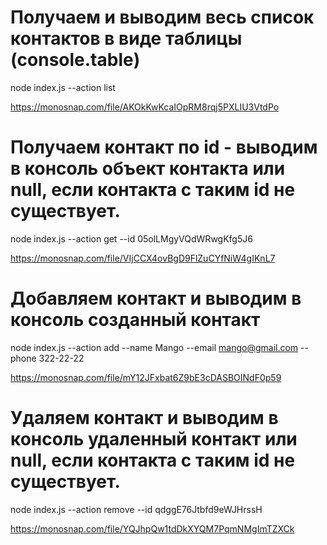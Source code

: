 # Получаем и выводим весь список контактов в виде таблицы (console.table)

node index.js --action list

https://monosnap.com/file/AKOkKwKcaIOpRM8rqj5PXLIU3VtdPo

# Получаем контакт по id - выводим в консоль объект контакта или null, если контакта с таким id не существует.

node index.js --action get --id 05olLMgyVQdWRwgKfg5J6

https://monosnap.com/file/VIjCCX4ovBgD9FlZuCYfNiW4gIKnL7

# Добавляем контакт и выводим в консоль созданный контакт

node index.js --action add --name Mango --email mango@gmail.com --phone 322-22-22

https://monosnap.com/file/mY12JFxbat6Z9bE3cDASBOINdF0p59

# Удаляем контакт и выводим в консоль удаленный контакт или null, если контакта с таким id не существует.

node index.js --action remove --id qdggE76Jtbfd9eWJHrssH

https://monosnap.com/file/YQJhpQw1tdDkXYQM7PqmNMgImTZXCk
